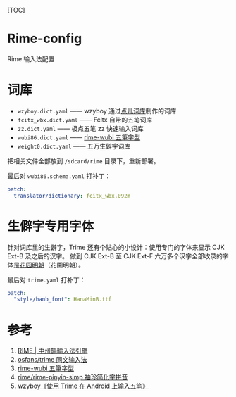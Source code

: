 [TOC]

# Rime-config

Rime 输入法配置

# 词库

- `wzyboy.dict.yaml` —— wzyboy 通过[点儿词库](http://gaokuan.ys168.com/)制作的词库
- `fcitx_wbx.dict.yaml` —— Fcitx 自带的五笔词库
- `zz.dict.yaml` —— 极点五笔 zz 快速输入词库
- `wubi86.dict.yaml` —— [rime-wubi 五筆字型](https://github.com/rime/rime-wubi)
- `weight0.dict.yaml` —— 五万生僻字词库

把相关文件全部放到 `/sdcard/rime` 目录下，重新部署。

最后对 `wubi86.schema.yaml` 打补丁：

```yaml
patch:
  translator/dictionary: fcitx_wbx.092m
```

# 生僻字专用字体

针对词库里的生僻字，Trime 还有个贴心的小设计：使用专门的字体来显示 CJK Ext-B 及之后的汉字。
做到 CJK Ext-B 至 CJK Ext-F 六万多个汉字全部收录的字体是[花园明朝](http://fonts.jp/hanazono/)（花園明朝）。

最后对 `trime.yaml` 打补丁：

```yaml
patch:
  "style/hanb_font": HanaMinB.ttf
```

# 参考

1. [RIME | 中州韻輸入法引擎](https://rime.im/)
2. [osfans/trime 同文输入法](https://github.com/osfans/trime)
3. [rime-wubi 五筆字型](https://github.com/rime/rime-wubi)
4. [rime/rime-pinyin-simp 袖珍简化字拼音](https://github.com/rime/rime-pinyin-simp)
5. [wzyboy《使用 Trime 在 Android 上输入五笔》](https://wzyboy.im/post/1251.html)
